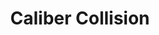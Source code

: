 ---
title: "Caliber Collision"
url: /san-antonio/caliber-collision-south-new-braunfels-avenue/
shop: car repair
---
